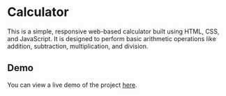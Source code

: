 # Calculator
This is a simple, responsive web-based calculator built using HTML, CSS, and JavaScript. It is designed to perform basic arithmetic operations like addition, subtraction, multiplication, and division.

## Demo
You can view a live demo of the project [here](https://reemabdelkader.github.io/Calculator/).
